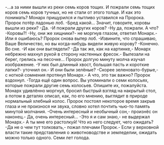   -...а за ними вышли из реки семь коров тощих. И пожрали семь тощих коров семь коров тучных, но не стали от этого толще. И как это понимать?
Монарх прищурился и пытливо уставился на Пророка. Пророк потёр ладонью лоб.
-Бред какой... Значит, говорите, коровы вышли из реки?
-Да.
-И пожрали других коров?
-Ну да, пожрали. А что?
-Коровы?!
-Ну, они же хищники?- не моргнув глазом, ответил Монарх.- Или я ошибаюсь?
Пророк снова вытер лоб.
-Извините, что спрашиваю, Ваше Величество, но вы когда-нибудь видели живую корову?
-Конечно. Во сне.
-И как они выглядели?
-Да так же, как на картинке,- Монарх небрежно махнул рукой в сторону настенных фресок.- Вылезали на берег, грелись на песочке...
Пророк долгую минуту молча изучал изображение.
-У них был длинный хвост, большая пасть и короткие лапки?- уточнил он.- И они были зелёные?
-Скорее зеленовато-бурые,- с ноткой сомнения протянул Монарх.- А что, это так важно?
Пророк вздохнул.
-Тогда ещё один вопрос. Вы упоминали о семи колосьях, которые пожрали другие семь колосьев. Опишите их, пожалуйста.
Монарх удивлённо моргнул, бросил быстрый взгляд на накрытый стол, а потом в деталях описал, как, по его мнению, выглядит в природе нормальный хлебный колос.
Пророк постоял некоторое время закрыв глаза и не произнося ни звука, словно хотел почтить чью-то память минутой молчания.
-Очень интересный и необычный сон,- произнёс он наконец.- Да, очень интересный...
-Это я и сам знаю,- не выдержал Монарх.- А ты мне его растолкуй! Что из него следует, чего ожидать?
-Да не о чем тут толковать,- пожал плечами Пророк.- Если у верховной власти такие представления о животноводстве и земледелии, ожидать можно только одного. Семи лет голода.    
